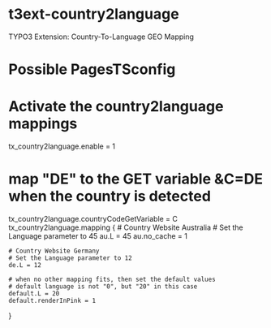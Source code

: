 t3ext-country2language
======================

TYPO3 Extension: Country-To-Language GEO Mapping


Possible PagesTSconfig
======================

# Activate the country2language mappings
tx_country2language.enable = 1
# map "DE" to the GET variable &C=DE when the country is detected
tx_country2language.countryCodeGetVariable = C
tx_country2language.mapping {
	# Country Website Australia
	# Set the Language parameter to 45
	au.L = 45
	au.no_cache = 1

	# Country Website Germany
	# Set the Language parameter to 12
	de.L = 12

	# when no other mapping fits, then set the default values
	# default language is not "0", but "20" in this case
	default.L = 20
	default.renderInPink = 1
}
